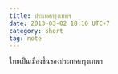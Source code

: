 ```yaml
---
title: ประเทศกรุงเทพฯ
date: 2013-03-02 18:10 UTC+7
category: short
tag: note
---
```


ไทยเป็นเมืองขึ้นของประเทศกรุงเทพฯ
